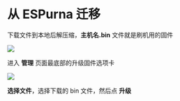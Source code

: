 # 从 ESPurna 迁移

下载文件到本地后解压缩，**主机名.bin** 文件就是刷机用的固件

![](http://pic.airijia.com/doc/20181128145358.png)





进入 **管理**  页面最底部的升级固件选项卡


![](http://pic.airijia.com/doc/20190703104308.png)

**选择文件**，选择下载的 bin 文件，然后点 **升级**



